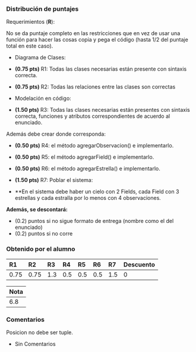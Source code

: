 ﻿### Distribución de puntajes

Requerimientos (**R**):

No se da puntaje completo en las restricciones que en vez de usar una función para hacer las cosas copia y pega el código (hasta 1/2 del puntaje total en este caso).

* Diagrama de Clases:
* **(0.75 pts)** R1: Todas las clases necesarias están presente con sintaxis correcta.
* **(0.75 pts)** R2: Todas las relaciones entre las clases son correctas


* Modelación en código:

* **(1.50 pts)** R3: Todas las clases necesarias están presentes con sintaxis correcta, funciones y atributos
correspondientes de acuerdo al enunciado. 

Además debe crear donde corresponda:
* **(0.50 pts)** R4: el método agregarObservacion() e implementarlo.
* **(0.50 pts)** R5: el método agregarField() e implementarlo.
* **(0.50 pts)** R6: el método agregarEstrella() e implementarlo.

* **(1.50 pts)** R7: Poblar el sistema:
* **En el sistema debe haber un cielo con 2 Fields, cada Field con 3 estrellas y cada estralla por lo
menos con 4 observaciones.

**Además, se descontará:**
*  (0.2) puntos si no sigue formato de entrega (nombre como el del enunciado)
*  (0.2) puntos si no corre


### Obtenido por el alumno
| R1 | R2 | R3 | R4 | R5 | R6 | R7 | Descuento |
|:--------|:--------|:--------|:--------|:--------|:--------|:--------|:--------|
| 0.75 | 0.75 | 1.3 | 0.5 | 0.5 | 0.5 | 1.5 | 0 |

| Nota |
|:-----|
| 6.8 |

### Comentarios
Posicion no debe ser tuple.

* Sin Comentarios